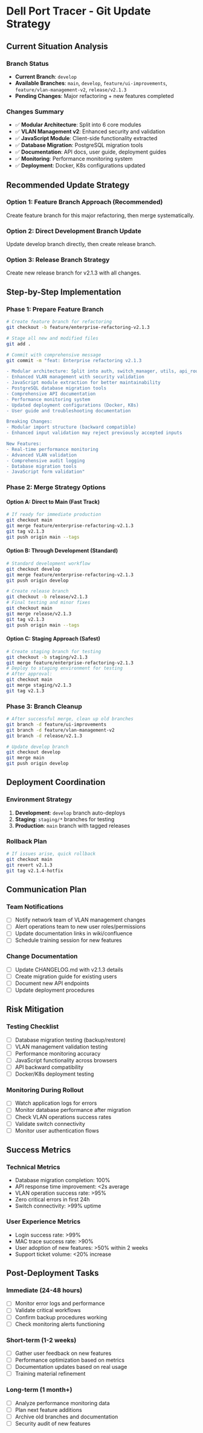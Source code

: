 # Dell Port Tracer - Git Update Strategy

## Current Situation Analysis

### Branch Status
- **Current Branch**: `develop`
- **Available Branches**: `main`, `develop`, `feature/ui-improvements`, `feature/vlan-management-v2`, `release/v2.1.3`
- **Pending Changes**: Major refactoring + new features completed

### Changes Summary
- ✅ **Modular Architecture**: Split into 6 core modules
- ✅ **VLAN Management v2**: Enhanced security and validation
- ✅ **JavaScript Module**: Client-side functionality extracted  
- ✅ **Database Migration**: PostgreSQL migration tools
- ✅ **Documentation**: API docs, user guide, deployment guides
- ✅ **Monitoring**: Performance monitoring system
- ✅ **Deployment**: Docker, K8s configurations updated

## Recommended Update Strategy

### Option 1: Feature Branch Approach (Recommended)
Create feature branch for this major refactoring, then merge systematically.

### Option 2: Direct Development Branch Update
Update develop branch directly, then create release branch.

### Option 3: Release Branch Strategy
Create new release branch for v2.1.3 with all changes.

## Step-by-Step Implementation

### Phase 1: Prepare Feature Branch
```bash
# Create feature branch for refactoring
git checkout -b feature/enterprise-refactoring-v2.1.3

# Stage all new and modified files
git add .

# Commit with comprehensive message
git commit -m "feat: Enterprise refactoring v2.1.3

- Modular architecture: Split into auth, switch_manager, utils, api_routes
- Enhanced VLAN management with security validation  
- JavaScript module extraction for better maintainability
- PostgreSQL database migration tools
- Comprehensive API documentation
- Performance monitoring system
- Updated deployment configurations (Docker, K8s)
- User guide and troubleshooting documentation

Breaking Changes:
- Modular import structure (backward compatible)
- Enhanced input validation may reject previously accepted inputs

New Features:
- Real-time performance monitoring
- Advanced VLAN validation
- Comprehensive audit logging
- Database migration tools
- JavaScript form validation"
```

### Phase 2: Merge Strategy Options

#### Option A: Direct to Main (Fast Track)
```bash
# If ready for immediate production
git checkout main
git merge feature/enterprise-refactoring-v2.1.3
git tag v2.1.3
git push origin main --tags
```

#### Option B: Through Development (Standard)
```bash
# Standard development workflow
git checkout develop  
git merge feature/enterprise-refactoring-v2.1.3
git push origin develop

# Create release branch
git checkout -b release/v2.1.3
# Final testing and minor fixes
git checkout main
git merge release/v2.1.3
git tag v2.1.3
git push origin main --tags
```

#### Option C: Staging Approach (Safest)
```bash
# Create staging branch for testing
git checkout -b staging/v2.1.3
git merge feature/enterprise-refactoring-v2.1.3
# Deploy to staging environment for testing
# After approval:
git checkout main
git merge staging/v2.1.3
git tag v2.1.3
```

### Phase 3: Branch Cleanup
```bash
# After successful merge, clean up old branches
git branch -d feature/ui-improvements
git branch -d feature/vlan-management-v2  
git branch -d release/v2.1.3

# Update develop branch
git checkout develop
git merge main
git push origin develop
```

## Deployment Coordination

### Environment Strategy
1. **Development**: `develop` branch auto-deploys
2. **Staging**: `staging/*` branches for testing
3. **Production**: `main` branch with tagged releases

### Rollback Plan
```bash
# If issues arise, quick rollback
git checkout main
git revert v2.1.3
git tag v2.1.4-hotfix
```

## Communication Plan

### Team Notifications
- [ ] Notify network team of VLAN management changes
- [ ] Alert operations team to new user roles/permissions  
- [ ] Update documentation links in wiki/confluence
- [ ] Schedule training session for new features

### Change Documentation
- [ ] Update CHANGELOG.md with v2.1.3 details
- [ ] Create migration guide for existing users
- [ ] Document new API endpoints
- [ ] Update deployment procedures

## Risk Mitigation

### Testing Checklist
- [ ] Database migration testing (backup/restore)
- [ ] VLAN management validation testing
- [ ] Performance monitoring accuracy
- [ ] JavaScript functionality across browsers
- [ ] API backward compatibility
- [ ] Docker/K8s deployment testing

### Monitoring During Rollout
- [ ] Watch application logs for errors
- [ ] Monitor database performance after migration
- [ ] Check VLAN operations success rates
- [ ] Validate switch connectivity
- [ ] Monitor user authentication flows

## Success Metrics

### Technical Metrics
- Database migration completion: 100%
- API response time improvement: <2s average
- VLAN operation success rate: >95%
- Zero critical errors in first 24h
- Switch connectivity: >99% uptime

### User Experience Metrics  
- Login success rate: >99%
- MAC trace success rate: >90%
- User adoption of new features: >50% within 2 weeks
- Support ticket volume: <20% increase

## Post-Deployment Tasks

### Immediate (24-48 hours)
- [ ] Monitor error logs and performance
- [ ] Validate critical workflows
- [ ] Confirm backup procedures working
- [ ] Check monitoring alerts functioning

### Short-term (1-2 weeks)
- [ ] Gather user feedback on new features
- [ ] Performance optimization based on metrics
- [ ] Documentation updates based on real usage
- [ ] Training material refinement

### Long-term (1 month+)
- [ ] Analyze performance monitoring data
- [ ] Plan next feature additions
- [ ] Archive old branches and documentation
- [ ] Security audit of new features
